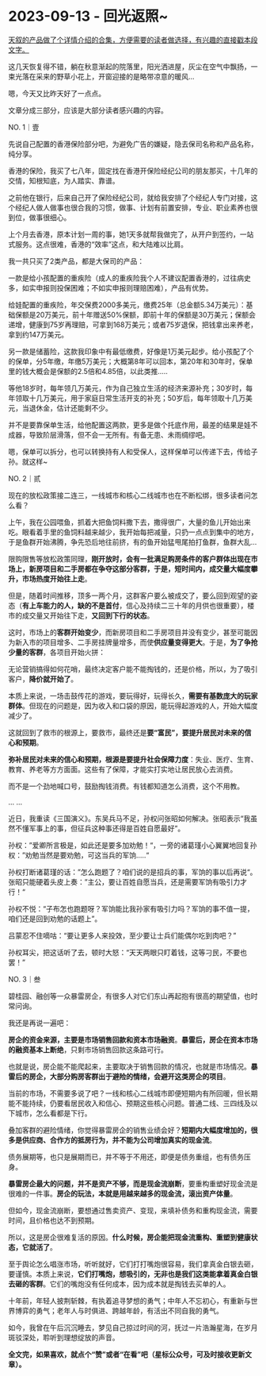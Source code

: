 # 2023-09-13 - 回光返照~

[天叙的产品做了个详情介绍的合集，方便需要的读者做选择，有兴趣的直接戳本段文字。](http://mp.weixin.qq.com/s?__biz=Mzg2MTg2OTYzNQ==&mid=2247483940&idx=1&sn=6b23f26d196bcb90302cf12e0f11dc68&chksm=ce11c108f966481e748f12725bf52dbbcc3042704cc710a0a65bd5db7118fa534c31384a6397&scene=21#wechat_redirect)

这几天恢复得不错，躺在秋意渐起的院落里，阳光洒进屋，灰尘在空气中飘扬，一束光落在采来的野草小花上，开窗迎接的是略带凉意的暖风...

嗯，今天又比昨天好了一点点。

文章分成三部分，应该是大部分读者感兴趣的内容。

NO. 1｜壹

先说自己配置的香港保险部分吧，为避免广告的嫌疑，隐去保司名称和产品名称，纯分享。

香港的保险，我买了七八年，固定找在香港开保险经纪公司的朋友那买，十几年的交情，知根知底，为人踏实、靠谱。

之前他在银行，后来自己开了保险经纪公司，就给我安排了个经纪人专门对接，这个经纪人做人做事也很合我的习惯，做事、计划有前置安排，专业、职业素养也很到位，做事很细心。

上个月去香港，原本计划一周的事，她1天多就帮我做完了，从开户到签约，一站式服务。这点很难，香港的“效率”这点，和大陆难以比肩。

我一共只买了2类产品，都是大保司的产品：

一款是给小孩配置的重疾险（成人的重疾险我个人不建议配置香港的，过往病史多，如实申报则投保困难；不如实申报则理赔困难），产品有优势。

给娃配置的重疾险，年交保费2000多美元，缴费25年（总金额5.34万美元）：基础保额是20万美元，前十年赠送50%保额，即前十年的保额是30万美元；保额会递增，健康到75岁再理赔，可拿到168万美元；或者75岁退保，把钱拿出来养老，拿到约147万美元。

另一款是储蓄险，这款我印象中有最低缴费，好像是1万美元起步。给小孩配了个的保单，分5年缴，年缴5万美元；大概第8年可以回本，第20年和30年时，保单里的钱大概会是保额的2.5倍和4.85倍，以此类推.....

等他18岁时，每年领几万美元，作为自己独立生活的经济来源补充；30岁时，每年领取十几万美元，用于家庭日常生活开支的补充；50岁后，每年领取十几万美元，当退休金，估计还能剩不少。

并不是要靠保单生活，给他配置这两款，更多是做个托底作用，最差的结果是娃不成器，导致阶层滑落，但不会一无所有。有备无患、未雨绸缪吧。

嗯，保单可以拆分，也可以转换持有人和受保人，这样保单可以传递下去，传给子孙。就这样~

NO. 2｜贰

现在的放松政策接二连三，一线城市和核心二线城市也在不断松绑，很多读者问怎么看？

上午，我在公园喂鱼，抓着大把鱼饲料撒下去，撒得很广，大量的鱼儿开始出来吃。眼看着手里的鱼饲料越来越少，我开始每把减量，只扔一点点到集中的地方，于是鱼群开始沸腾，争先恐后地往前挤，有的鱼开始猛甩尾拍打鱼群，鱼群大乱...

限购限售等放松政策同理，**刚开放时，会有一批满足购房条件的客户群体出现在市场上，新房项目和二手房都在争夺这部分客群，于是，短时间内，成交量大幅度攀升，市场热度开始往上走**。

但是，随着时间推移，顶多一两个月，这群客户要么被成交了，要么回到观望的姿态（**有上车能力的人，缺的不是首付**，信心及持续二三十年的月供也很重要），楼市的成交量又开始往下走，**又回到下行的状态**。

这时，市场上的**客群开始变少**，而新房项目和二手房项目并没有变少，甚至可能因为新入市的项目增多、二手房挂牌量增多，而使**供应量变得更大**。于是，**为了争抢少量的客群**，各项目开始火拼：

无论营销搞得如何花哨，最终决定客户能不能掏钱的，还是价格，所以，为了吸引客户，**降价就开始了**。

本质上来说，一场击鼓传花的游戏，要玩得好，玩得长久，**需要有基数庞大的玩家群体**。但现在的问题是，因为收入和口袋的原因，能玩得起游戏的人，开始大幅度减少了。

这就回到了救市的根源上，要救市，最终还是**要“富民”，要提升居民对未来的信心和预期**。

**弥补居民对未来的信心和预期，根源是要提升社会保障力度**：失业、医疗、生育、教育、养老等方方面面。这些有了保障，才能实打实地让居民放心去消费。

而不是一个劲地喊口号，鼓励掏钱消费。有钱都知道怎么消费，这个不用教。

... ...

近日，我重读《三国演义》。东吴兵马不足，孙权问张昭如何解决。张昭表示“我虽然不懂军事上的事，但征兵这种事还得是百姓自愿最好”。

孙权：”爱卿所言极是，如此还是要多加劝勉！“，一旁的诸葛瑾小心翼翼地回复孙权：”劝勉当然是要劝勉，可这当兵的军饷.....“

孙权打断诸葛瑾的话：”怎么跑题了？咱们说的是招兵的事，军饷的事以后再说“。张昭只能硬着头皮上奏：”主公，要让百姓自愿当兵，还是需要军饷有吸引力才行！“

孙权不悦：“子布怎也跑题呀？军饷能比我孙家有吸引力吗？军饷的事不值一提，咱们还是回到劝勉的话题上”。

吕蒙忍不住嘀咕：“要让更多人来投效，至少要让士兵们能偶尔吃到肉吧？”

孙权耳尖，把这话听了去，顿时大怒：“天天两眼只盯着钱，这等刁民，不要也罢！”

NO. 3｜叁

碧桂园、融创等一众暴雷房企，有很多人对它们东山再起抱有很高的期望值，也时常问询。

我还是再说一遍吧：

**房企的资金来源，主要是市场销售回款和资本市场融资**。**暴雷后，房企在资本市场的融资基本上断绝**，只剩市场销售回款这条路可行。

也就是说，房企能不能爬起来，主要取决于销售回款的情况，也就是市场情况。**暴雷后的房企，大部分购房客群出于避险的情绪，会避开这类房企的项目**。

当前的市场，不需要多说了吧？一线和核心二线城市即便短期内有所回暖，但长期能不能持续，仍要看居民收入和信心、预期这些核心问题。普通二线、三四线及以下城市，怎么看都是下行。

叠加客群的避险情绪，你觉得暴雷房企的销售业绩会好？**短期内大幅度增加的，很多是供应商、合作方的抵房行为，并不能为公司增加真实的现金流**。

债务展期等，也只是展期而已，并不等于不用还，即便是债务重组，也有债务压身。

**暴雷房企最大的问题，并不是资产不够，而是现金流崩断**，要重构重塑好现金流是很难的一件事。**房企的玩法，本就是用越来越多的现金流，滚出资产体量**。

但如今，现金流崩断，要想通过售卖资产、变现，来填补债务和重构现金流，需要时间，且价格也达不到预期。

所以，这是房企很难复活的原因。**什么时候，房企能把现金流重构、重塑到健康状态，它就活了**。

至于舆论怎么唱涨市场，听听就好，它们打打嘴炮很容易，我们拿真金白银去砸，要谨慎。本质上来说，**它们打嘴炮，想吸引的，无非也是我们这类能拿着真金白银去砸的客群**。它们的嘴炮没有任何成本，因为成本就是掏钱去买单的人。

十年前，年轻人披荆斩棘，有执着追寻梦想的勇气；中年人不忘初心，有重新与世界博弈的勇气；老年人与时俱进、跨越年龄，有活出不同自我的勇气。

如今，我曾在午后沉沉睡去，梦见自己掠过时间的河，抚过一片浩瀚星海，在岁月斑驳深处，聆听到理想绽放的声音。

**全文完，如果喜欢，就点个“赞”或者“在看”吧（星标公众号，可及时接收更新文章）。**